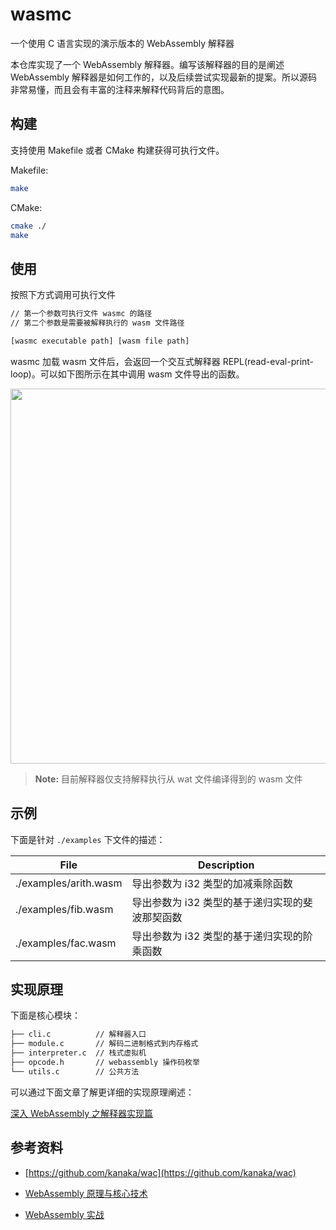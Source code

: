 # wasmc

一个使用 C 语言实现的演示版本的 WebAssembly 解释器

本仓库实现了一个 WebAssembly 解释器。编写该解释器的目的是阐述 WebAssembly 解释器是如何工作的，以及后续尝试实现最新的提案。所以源码非常易懂，而且会有丰富的注释来解释代码背后的意图。

## 构建

支持使用 Makefile 或者 CMake 构建获得可执行文件。

Makefile:

```sh
make
```

CMake:

```sh
cmake ./
make
```

## 使用

按照下方式调用可执行文件

```sh
// 第一个参数可执行文件 wasmc 的路径
// 第二个参数是需要被解释执行的 wasm 文件路径

[wasmc executable path] [wasm file path]
```

wasmc 加载 wasm 文件后，会返回一个交互式解释器 REPL(read-eval-print-loop)。可以如下图所示在其中调用 wasm 文件导出的函数。

<img src="https://i.loli.net/2021/08/06/XNqoMYnQplBh8JV.png" width=600/>

> **Note:** 目前解释器仅支持解释执行从 wat 文件编译得到的 wasm 文件

## 示例

下面是针对 `./examples` 下文件的描述：

| File                | Description                                  |
|---------------------|----------------------------------------------|
| ./examples/arith.wasm | 导出参数为 i32 类型的加减乘除函数 |
| ./examples/fib.wasm | 导出参数为 i32 类型的基于递归实现的斐波那契函数 |
| ./examples/fac.wasm | 导出参数为 i32 类型的基于递归实现的阶乘函数|

## 实现原理

下面是核心模块：

```sh
├── cli.c          // 解释器入口
├── module.c       // 解码二进制格式到内存格式
├── interpreter.c  // 栈式虚拟机
├── opcode.h       // webassembly 操作码枚举
└── utils.c        // 公共方法
```

可以通过下面文章了解更详细的实现原理阐述：

[深入 WebAssembly 之解释器实现篇](https://github.com/mcuking/blog/issues/96)

## 参考资料

- [https://github.com/kanaka/wac](https://github.com/kanaka/wac)

- [WebAssembly 原理与核心技术](https://book.douban.com/subject/35233448/)

- [WebAssembly 实战](https://book.douban.com/subject/35459649/)
